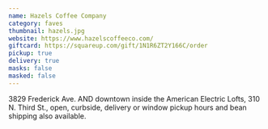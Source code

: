```yaml
---
name: Hazels Coffee Company
category: faves
thumbnail: hazels.jpg
website: https://www.hazelscoffeeco.com/
giftcard: https://squareup.com/gift/1N1R6ZT2Y166C/order
pickup: true
delivery: true
masks: false
masked: false
---
```

3829 Frederick Ave. AND downtown inside the American Electric Lofts, 310 N. Third St., open, curbside, delivery or window pickup hours and bean shipping also available.